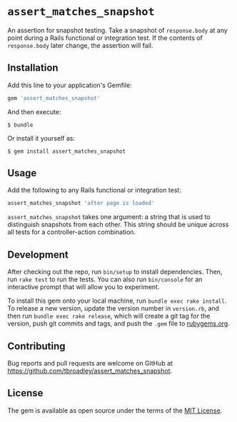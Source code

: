 # `assert_matches_snapshot`

An assertion for snapshot testing. Take a snapshot of `response.body` at any point during a Rails functional or integration test. If the contents of `response.body` later change, the assertion will fail.

## Installation

Add this line to your application's Gemfile:

```ruby
gem 'assert_matches_snapshot'
```

And then execute:

    $ bundle

Or install it yourself as:

    $ gem install assert_matches_snapshot

## Usage

Add the following to any Rails functional or integration test:

```ruby
assert_matches_snapshot 'after page is loaded'
```

`assert_matches_snapshot` takes one argument: a string that is used to distinguish snapshots from each other. This string should be unique across all tests for a controller-action combination.

## Development

After checking out the repo, run `bin/setup` to install dependencies. Then, run `rake test` to run the tests. You can also run `bin/console` for an interactive prompt that will allow you to experiment.

To install this gem onto your local machine, run `bundle exec rake install`. To release a new version, update the version number in `version.rb`, and then run `bundle exec rake release`, which will create a git tag for the version, push git commits and tags, and push the `.gem` file to [rubygems.org](https://rubygems.org).

## Contributing

Bug reports and pull requests are welcome on GitHub at https://github.com/tbroadley/assert_matches_snapshot.


## License

The gem is available as open source under the terms of the [MIT License](http://opensource.org/licenses/MIT).
